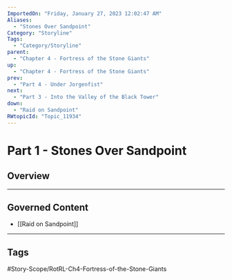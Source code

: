 ```yaml
---
ImportedOn: "Friday, January 27, 2023 12:02:47 AM"
Aliases:
  - "Stones Over Sandpoint"
Category: "Storyline"
Tags:
  - "Category/Storyline"
parent:
  - "Chapter 4 - Fortress of the Stone Giants"
up:
  - "Chapter 4 - Fortress of the Stone Giants"
prev:
  - "Part 4 - Under Jorgenfist"
next:
  - "Part 3 - Into the Valley of the Black Tower"
down:
  - "Raid on Sandpoint"
RWtopicId: "Topic_11934"
---
```

# Part 1 - Stones Over Sandpoint
## Overview
---
## Governed Content
- [[Raid on Sandpoint]]


---
## Tags
#Story-Scope/RotRL-Ch4-Fortress-of-the-Stone-Giants

